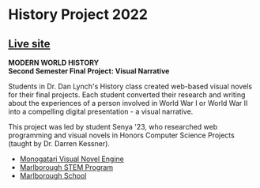 # History Project 2022

## [Live site](https://marlborough-school.github.io/HistoryProject2022/)

__MODERN WORLD HISTORY__  
__Second Semester Final Project: Visual Narrative__  

Students in Dr. Dan Lynch's History class created web-based visual novels for
their final projects.  Each student converted their research and writing about
the experiences of a person involved in World War I or World War II into a
compelling digital presentation - a visual narrative.  

This project was led by student Senya '23, who researched web programming and
visual novels in Honors Computer Science Projects (taught by Dr. Darren
Kessner).

- [Monogatari Visual Novel Engine](https://monogatari.io/)
- [Marlborough STEM Program](https://stem.marlborough.org/)
- [Marlborough School](https://www.marlborough.org/)

